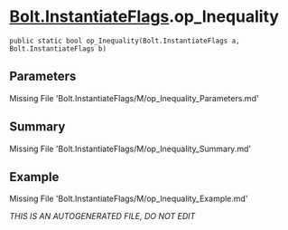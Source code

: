 # [Bolt.InstantiateFlags](Types/Bolt.InstantiateFlags.md).op_Inequality
`public static bool op_Inequality(Bolt.InstantiateFlags a, Bolt.InstantiateFlags b)`
## Parameters
Missing File 'Bolt.InstantiateFlags/M/op_Inequality_Parameters.md'
## Summary
Missing File 'Bolt.InstantiateFlags/M/op_Inequality_Summary.md'
## Example
Missing File 'Bolt.InstantiateFlags/M/op_Inequality_Example.md'

*THIS IS AN AUTOGENERATED FILE, DO NOT EDIT*
